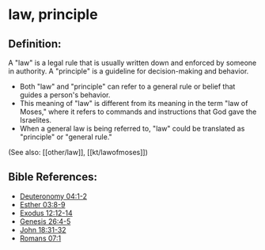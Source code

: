 # law, principle #

## Definition: ##

A "law" is a legal rule that is usually written down and enforced by someone in authority. A "principle" is a guideline for decision-making and behavior.

* Both "law" and "principle" can refer to a general rule or belief that guides a person's behavior.
* This meaning of "law" is different from its meaning in the term "law of Moses," where it refers to commands and instructions that God gave the Israelites.
* When a general law is being referred to, "law" could be translated as "principle" or "general rule."

(See also: [[other/law]], [[kt/lawofmoses]])

## Bible References: ##

* [Deuteronomy 04:1-2](en/tn/deu/help/04/01)
* [Esther 03:8-9](en/tn/est/help/03/08)
* [Exodus 12:12-14](en/tn/exo/help/12/12)
* [Genesis 26:4-5](en/tn/gen/help/26/04)
* [John 18:31-32](en/tn/jhn/help/18/31)
* [Romans 07:1](en/tn/rom/help/07/01)